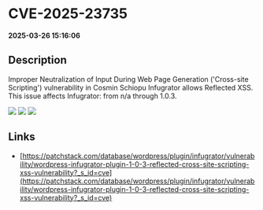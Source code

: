 # CVE-2025-23735

**2025-03-26 15:16:06**

## Description
Improper Neutralization of Input During Web Page Generation ('Cross-site Scripting') vulnerability in Cosmin Schiopu Infugrator allows Reflected XSS. This issue affects Infugrator: from n/a through 1.0.3.

![](https://img.shields.io/static/v1?label=Score&message=7.1&color=red)
![](https://img.shields.io/static/v1?label=Severity&message=HIGH&color=red)
![](https://img.shields.io/static/v1?label=CWE&message=XSS&color=green)

## Links
- [https://patchstack.com/database/wordpress/plugin/infugrator/vulnerability/wordpress-infugrator-plugin-1-0-3-reflected-cross-site-scripting-xss-vulnerability?_s_id=cve](https://patchstack.com/database/wordpress/plugin/infugrator/vulnerability/wordpress-infugrator-plugin-1-0-3-reflected-cross-site-scripting-xss-vulnerability?_s_id=cve)
